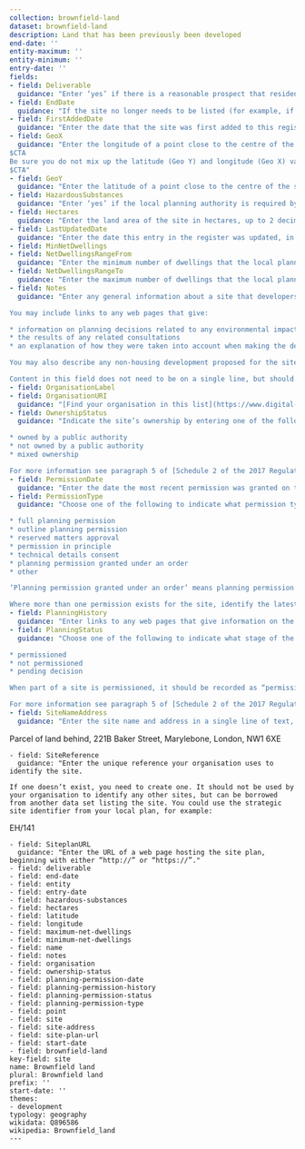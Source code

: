 ```yaml
---
collection: brownfield-land
dataset: brownfield-land
description: Land that has been previously been developed
end-date: ''
entity-maximum: ''
entity-minimum: ''
entry-date: ''
fields:
- field: Deliverable
  guidance: "Enter ‘yes’ if there is a reasonable prospect that residential development will take place on the land within 5 years of the date you enter this site in the register. Otherwise leave this field blank."
- field: EndDate
  guidance: "If the site no longer needs to be listed (for example, if the site has been built on), it should remain on the register for historical reasons and not be deleted. Enter the date the site was developed or determined to no longer be brownfield land, in the format YYYY-MM-DD. This field should only be filled in once the site is no longer classified as brownfield land."
- field: FirstAddedDate
  guidance: "Enter the date that the site was first added to this register, in the format YYYY-MM-DD."
- field: GeoX
  guidance: "Enter the longitude of a point close to the centre of the site. The value should be 6 or fewer decimal places, using the WGS84 or ETRS89 coordinate systems specified by the [open standards for government guidance](https://www.gov.uk/government/publications/open-standards-for-government/exchange-of-location-point).
$CTA
Be sure you do not mix up the latitude (Geo Y) and longitude (Geo X) values. Any location in the UK will have a latitude (Geo Y) from about 49 to 57 and a longitude (Geo X) from about -7 to 2.
$CTA"
- field: GeoY
  guidance: "Enter the latitude of a point close to the centre of the site. The value should be 6 or fewer decimal places, using the WGS84 or ETRS89 coordinate systems specified by the [open standards for government guidance](https://www.gov.uk/government/publications/open-standards-for-government/exchange-of-location-point)."
- field: HazardousSubstances
  guidance: "Enter ‘yes’ if the local planning authority is required by regulation 26(3) of the [Planning (Hazardous Substances) Regulations 2015](https://www.legislation.gov.uk/uksi/2015/627/regulation/26/made) to conduct an environmental impact assessment on the proposed development. Otherwise leave this blank."
- field: Hectares
  guidance: "Enter the land area of the site in hectares, up to 2 decimal places. Use digits (2) rather than words (two)."
- field: LastUpdatedDate
  guidance: "Enter the date this entry in the register was updated, in the format YYYY-MM-DD."
- field: MinNetDwellings
- field: NetDwellingsRangeFrom
  guidance: "Enter the minimum number of dwellings that the local planning authority estimates the site should support, as defined in [regulation 2 of the 2017 Regulations](http://www.legislation.gov.uk/uksi/2017/403/regulation/2/made)."
- field: NetDwellingsRangeTo
  guidance: "Enter the maximum number of dwellings that the local planning authority estimates the site should support, as defined in [regulation 2 of the 2017 Regulations](http://www.legislation.gov.uk/uksi/2017/403/regulation/2/made)."
- field: Notes
  guidance: "Enter any general information about a site that developers might find useful, including a description of any housing development proposed for the site.

You may include links to any web pages that give:

* information on planning decisions related to any environmental impact assessments
* the results of any related consultations
* an explanation of how they were taken into account when making the decisions

You may also describe any non-housing development proposed for the site. Indicate how the buildings or land will be used, and the scale of any such development.

Content in this field does not need to be on a single line, but should be no longer than 4,000 characters. You can leave this field blank."
- field: OrganisationLabel
- field: OrganisationURI
  guidance: "[Find your organisation in this list](https://www.digital-land.info/entity?typology=organisation) and enter the corresponding Open Data Communities URI."
- field: OwnershipStatus
  guidance: "Indicate the site’s ownership by entering one of the following values:

* owned by a public authority
* not owned by a public authority
* mixed ownership

For more information see paragraph 5 of [Schedule 2 of the 2017 Regulations](http://www.legislation.gov.uk/uksi/2017/403/schedule/2/made)."
- field: PermissionDate
  guidance: "Enter the date the most recent permission was granted on the site, in the format YYYY-MM-DD. If no permission has been granted leave this blank."
- field: PermissionType
  guidance: "Choose one of the following to indicate what permission type the site has:

* full planning permission
* outline planning permission
* reserved matters approval
* permission in principle
* technical details consent
* planning permission granted under an order
* other

‘Planning permission granted under an order’ means planning permission granted under a local development order, a mayoral development order or a neighbourhood development order.

Where more than one permission exists for the site, identify the latest permission granted. List any other permissions, including the date that each permission was granted or deemed to have been granted, in the ’Notes’ column."
- field: PlanningHistory
  guidance: "Enter links to any web pages that give information on the site’s planning history (include the “http://” or “https://” prefix). Fields in this column can contain more than one link, as long as you separate multiple links with the pipe character (‘|’). You can leave this field blank."
- field: PlanningStatus
  guidance: "Choose one of the following to indicate what stage of the planning process the site is at:

* permissioned
* not permissioned
* pending decision

When part of a site is permissioned, it should be recorded as “permissioned” and you should explain in the ‘Notes’ field why it’s only partly permissioned.

For more information see paragraph 5 of [Schedule 2 of the 2017 Regulations](http://www.legislation.gov.uk/uksi/2017/403/schedule/2/made)."
- field: SiteNameAddress
  guidance: "Enter the site name and address in a single line of text, for example:

```
Parcel of land behind, 221B Baker Street, Marylebone, London, NW1 6XE
```"
- field: SiteReference
  guidance: "Enter the unique reference your organisation uses to identify the site.

If one doesn’t exist, you need to create one. It should not be used by your organisation to identify any other sites, but can be borrowed from another data set listing the site. You could use the strategic site identifier from your local plan, for example:

```
EH/141
```"
- field: SiteplanURL
  guidance: "Enter the URL of a web page hosting the site plan, beginning with either “http://” or “https://”."
- field: deliverable
- field: end-date
- field: entity
- field: entry-date
- field: hazardous-substances
- field: hectares
- field: latitude
- field: longitude
- field: maximum-net-dwellings
- field: minimum-net-dwellings
- field: name
- field: notes
- field: organisation
- field: ownership-status
- field: planning-permission-date
- field: planning-permission-history
- field: planning-permission-status
- field: planning-permission-type
- field: point
- field: site
- field: site-address
- field: site-plan-url
- field: start-date
- field: brownfield-land
key-field: site
name: Brownfield land
plural: Brownfield land
prefix: ''
start-date: ''
themes:
- development
typology: geography
wikidata: Q896586
wikipedia: Brownfield_land
---
```

